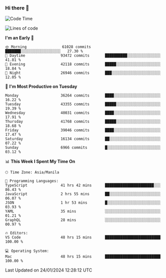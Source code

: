 ### Hi there 👋

<!--START_SECTION:waka-->
![Code Time](http://img.shields.io/badge/Code%20Time-4%2C785%20hrs-blue)

![Lines of code](https://img.shields.io/badge/From%20Hello%20World%20I%27ve%20Written-105.4%20million%20lines%20of%20code-blue)

**I'm an Early 🐤** 

```text
🌞 Morning                61028 commits       ███████░░░░░░░░░░░░░░░░░░   27.30 % 
🌆 Daytime                93472 commits       ██████████░░░░░░░░░░░░░░░   41.81 % 
🌃 Evening                42118 commits       █████░░░░░░░░░░░░░░░░░░░░   18.84 % 
🌙 Night                  26946 commits       ███░░░░░░░░░░░░░░░░░░░░░░   12.05 % 
```
📅 **I'm Most Productive on Tuesday** 

```text
Monday                   36264 commits       ████░░░░░░░░░░░░░░░░░░░░░   16.22 % 
Tuesday                  43355 commits       █████░░░░░░░░░░░░░░░░░░░░   19.39 % 
Wednesday                40031 commits       ████░░░░░░░░░░░░░░░░░░░░░   17.91 % 
Thursday                 41768 commits       █████░░░░░░░░░░░░░░░░░░░░   18.68 % 
Friday                   39046 commits       ████░░░░░░░░░░░░░░░░░░░░░   17.47 % 
Saturday                 16134 commits       ██░░░░░░░░░░░░░░░░░░░░░░░   07.22 % 
Sunday                   6966 commits        █░░░░░░░░░░░░░░░░░░░░░░░░   03.12 % 
```


📊 **This Week I Spent My Time On** 

```text
🕑︎ Time Zone: Asia/Manila

💬 Programming Languages: 
TypeScript               41 hrs 42 mins      ██████████████████████░░░   86.43 % 
JavaScript               2 hrs 55 mins       ██░░░░░░░░░░░░░░░░░░░░░░░   06.07 % 
JSON                     1 hr 53 mins        █░░░░░░░░░░░░░░░░░░░░░░░░   03.93 % 
YAML                     35 mins             ░░░░░░░░░░░░░░░░░░░░░░░░░   01.21 % 
GraphQL                  28 mins             ░░░░░░░░░░░░░░░░░░░░░░░░░   00.97 % 

🔥 Editors: 
VS Code                  48 hrs 15 mins      █████████████████████████   100.00 % 

💻 Operating System: 
Mac                      48 hrs 15 mins      █████████████████████████   100.00 % 
```


 Last Updated on 24/01/2024 12:28:12 UTC
<!--END_SECTION:waka-->


<!--
**rad182/rad182** is a ✨ _special_ ✨ repository because its `README.md` (this file) appears on your GitHub profile.

Here are some ideas to get you started:

- 🔭 I’m currently working on ...
- 🌱 I’m currently learning ...
- 👯 I’m looking to collaborate on ...
- 🤔 I’m looking for help with ...
- 💬 Ask me about ...
- 📫 How to reach me: ...
- 😄 Pronouns: ...
- ⚡ Fun fact: ...
-->
